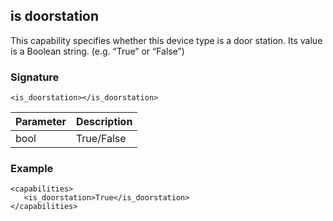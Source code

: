 ## is doorstation

This capability specifies whether this device type is a door station. Its value is a Boolean string. (e.g. “True” or “False”) 


### Signature

`<is_doorstation></is_doorstation>`


| Parameter | Description |
| --- | --- |
| bool | True/False |


### Example

```
<capabilities>
   <is_doorstation>True</is_doorstation>
</capabilities>
```

